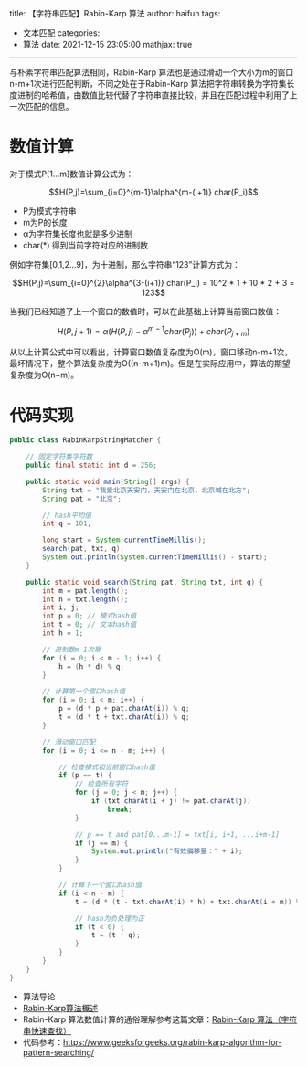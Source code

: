 title: 【字符串匹配】Rabin-Karp 算法
author: haifun
tags:
  - 文本匹配
categories:
  - 算法
date: 2021-12-15 23:05:00
mathjax: true
---

与朴素字符串匹配算法相同，Rabin-Karp 算法也是通过滑动一个大小为m的窗口n-m+1次进行匹配判断，不同之处在于Rabin-Karp 算法把字符串转换为字符集长度进制的哈希值，由数值比较代替了字符串直接比较，并且在匹配过程中利用了上一次匹配的信息。

# 数值计算

对于模式P[1...m]数值计算公式为：

$$H(P,j)=\sum_{i=0}^{m-1}\alpha^{m-(i+1)} char(P_i)$$

- P为模式字符串
- m为P的长度
- α为字符集长度也就是多少进制
- char(*) 得到当前字符对应的进制数

例如字符集[0,1,2...9]，为十进制，那么字符串“123”计算方式为：

$$H(P,j)=\sum_{i=0}^{2}\alpha^{3-(i+1)} char(P_i) = 10^2 * 1 + 10 * 2 + 3 = 123$$

当我们已经知道了上一个窗口的数值时，可以在此基础上计算当前窗口数值：

$$H(P,j+1)=\alpha(H(P,j) - \alpha^{m-1} char(P_j)) + char(P_{j+m})$$

从以上计算公式中可以看出，计算窗口数值复杂度为O(m)，窗口移动n-m+1次，最坏情况下，整个算法复杂度为O((n-m+1)m)。但是在实际应用中，算法的期望复杂度为O(n+m)。

# 代码实现

```java
public class RabinKarpStringMatcher {

    // 固定字符集字符数
    public final static int d = 256;

    public static void main(String[] args) {
        String txt = "我爱北京天安门，天安门在北京，北京城在北方";
        String pat = "北京";

        // hash平均值
        int q = 101;

        long start = System.currentTimeMillis();
        search(pat, txt, q);
        System.out.println(System.currentTimeMillis() - start);
    }

    public static void search(String pat, String txt, int q) {
        int m = pat.length();
        int n = txt.length();
        int i, j;
        int p = 0; // 模式hash值
        int t = 0; // 文本hash值
        int h = 1;

        // 进制数m-1次幂
        for (i = 0; i < m - 1; i++) {
            h = (h * d) % q;
        }

        // 计算第一个窗口hash值
        for (i = 0; i < m; i++) {
            p = (d * p + pat.charAt(i)) % q;
            t = (d * t + txt.charAt(i)) % q;
        }

        // 滑动窗口匹配
        for (i = 0; i <= n - m; i++) {

            // 检查模式和当前窗口hash值
            if (p == t) {
                // 检查所有字符
                for (j = 0; j < m; j++) {
                    if (txt.charAt(i + j) != pat.charAt(j))
                        break;
                }

                // p == t and pat[0...m-1] = txt[i, i+1, ...i+m-1]
                if (j == m) {
                    System.out.println("有效偏移量：" + i);
                }
            }

            // 计算下一个窗口hash值
            if (i < n - m) {
                t = (d * (t - txt.charAt(i) * h) + txt.charAt(i + m)) % q;

                // hash为负处理为正
                if (t < 0) {
                    t = (t + q);
                }
            }
        }
    }
}
```

- 算法导论
- [Rabin-Karp算法概述](https://www.cnblogs.com/christianl/p/13747580.html)
- Rabin-Karp 算法数值计算的通俗理解参考这篇文章：[Rabin-Karp 算法（字符串快速查找）](https://www.cnblogs.com/golove/p/3234673.html)
- 代码参考：https://www.geeksforgeeks.org/rabin-karp-algorithm-for-pattern-searching/

